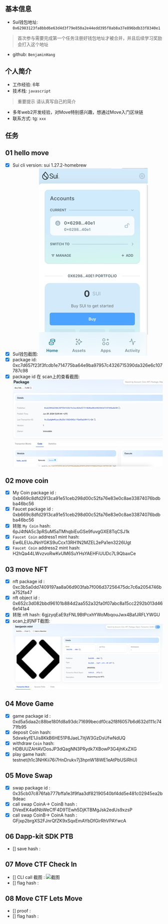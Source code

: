 ## 基本信息
- Sui钱包地址: `0x62983123fa8bbd6e63d4d3f79e850a2e44edd395f8ab8a37e896bdb33f8340e1`
> 首次参与需要完成第一个任务注册好钱包地址才被合并，并且后续学习奖励会打入这个地址
- github: `BenjaminHang`

## 个人简介
- 工作经验: 6年
- 技术栈: `javascript`
> 重要提示 请认真写自己的简介
- 多年web2开发经验，对Move特别感兴趣，想通过Move入门区块链
- 联系方式: tg: `xxx` 

## 任务

##   01 hello move  
- [x] Sui cli version: sui 1.27.2-homebrew
- [x] Sui钱包截图: ![Sui钱包截图](./images/wallet.png)
- [x] package id: 0xc7d657f23f3fcdb1e714775ba64e9ba97957c4326715390da326e6c107787c98
- [x] package id 在 scan上的查看截图:![Scan截图](./images/packageId.png)

##   02 move coin
- [x] My Coin package id : 0xb669c8dfd2913ca91e51ceb298d00c52fa76e83e0c8ae33874076bdbba46bc56
- [x] Faucet package id : 0xb669c8dfd2913ca91e51ceb298d00c52fa76e83e0c8ae33874076bdbba46bc56
- [x] 转账 `My Coin` hash: 6pJ4tNA5c3pRSuM5aTMhqbiEuGSe9fuvgGXE8TqCSJ1k
- [x] `Faucet Coin` address1 mint hash: Ew6LEUoJNnYGKS9uCcx13RH1N2MZEL2ePa1en3226Ugt
- [x] `Faucet Coin` address2 mint hash: H2hQa44LWvzvoRwKvUM6SuYHsYAEHFiUUDc7L9QbaxCe

##   03 move NFT
- [x] nft package id : 0xc3b5a0dd7409197aa8a06d903fab7f006d37256475dc7c6a2054746ba752fa47
- [x] nft object id : 0x652c3d082bbd96101b884d2aa552a32fa0f07abc8a15cc2292b013d466e141a4
- [x] 转账 nft  hash: 6gjzyqEaE9zFNL9BtPcxhYWoMbqouJwx4BafJRFLYWGU
- [x] scan上的NFT截图:![Scan截图](./images/nft.png)

##   04 Move Game
- [x] game package id : 0xd5a5daa2c88be180fd8a93dc71699becdf0ca2f8f6057b6d632d111c7471fb95
- [x] deposit Coin hash: 5dxwkyfE1Jis8KkB6HE51P8JaeL7itjW3GzDsUfwNdUQ
- [x] withdraw `Coin` hash: HDBUUZAHAVDosJP3dQagNN3PRydk7XBowP3G4jhKxZXG
- [x] play game hash: testnet(h1c3NHKii76i7HnDrukv7j3hpnW18WE1eAtPbUSiRhU)

##   05 Move Swap
- [x] swap package id : 0x35cb07c876fab777bffa1e3f9faa3df82190540bf4dd5e481c02945ea2b9deac
- [x] call swap CoinA-> CoinB  hash : DVexEK4a6NbWeCfF4D9TEwh5DjKTBMgJsk2edUs9xzsP
- [x] call swap CoinB-> CoinA  hash : GFjxp2brgXS2FJnrQfZK9xSqxEmAYbDfGirRhVPAYwcA

##   06 Dapp-kit SDK PTB
- [] save hash :

##   07 Move CTF Check In
- [] CLI call 截图 : ![截图](./images/你的图片地址)
- [] flag hash :

##   08 Move CTF Lets Move
- [] proof : 
- [] flag hash :
